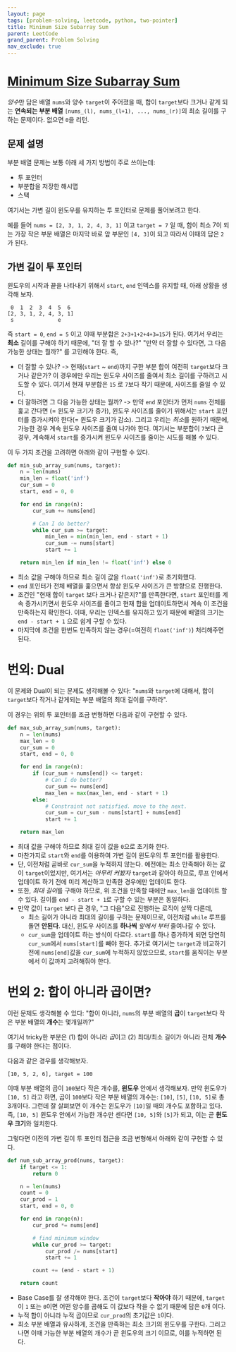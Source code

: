 ```yaml
---
layout: page
tags: [problem-solving, leetcode, python, two-pointer]
title: Minimum Size Subarray Sum
parent: LeetCode
grand_parent: Problem Solving
nav_exclude: true
---
```


# [Minimum Size Subarray Sum](https://leetcode.com/problems/minimum-size-subarray-sum/)
 *양수*만 담은 배열 `nums`와 양수 `target`이 주어졌을 때, 합이
 `target`보다 크거나 같게 되는 **연속되는 부분 배열** `[nums_(l),
 nums_(l+1), ..., nums_(r)]`의 최소 길이를 구하는 문제이다. 없으면
 `0`을 리턴.

## 문제 설명
 부분 배열 문제는 보통 아래 세 가지 방법이 주로 쓰이는데:
  - 투 포인터
  - 부분합을 저장한 해시맵
  - 스택

 여기서는 가변 길이 윈도우를 유지하는 투 포인터로 문제를 풀어보려고
 한다.

 예를 들어 `nums = [2, 3, 1, 2, 4, 3, 1]` 이고 `target = 7` 일 때,
 합이 최소 7이 되는 가장 작은 부분 배열은 마지막 바로 앞 부분인 `[4,
 3]`이 되고 따라서 이때의 답은 `2`가 된다.

## 가변 길이 투 포인터
 윈도우의 시작과 끝을 나타내기 위해서 `start`, `end` 인덱스를 유지할
 때, 아래 상황을 생각해 보자.

```
 0  1  2  3  4  5  6
[2, 3, 1, 2, 4, 3, 1]
 s              e
```

 즉 `start = 0`, `end = 5` 이고 이때 부분합은 `2+3+1+2+4+3=15`가
 된다. 여기서 우리는 **최소** 길이를 구해야 하기 때문에, "더 잘 할 수
 있나?" "만약 더 잘할 수 있다면, 그 다음 가능한 상태는 뭘까?" 를
 고민해야 한다. 즉,
  - 더 잘할 수 있나? -> 현재(`start` ~ `end`)까지 구한 부분 합이
    여전히 `target`보다 크거나 같은가? 이 경우에만 우리는 윈도우
    사이즈를 줄여서 최소 길이를 구하려고 시도할 수 있다. 여기서 현재
    부분합은 `15` 로 `7`보다 작기 때문에, 사이즈를 줄일 수 있다.
  - 더 잘하려면 그 다음 가능한 상태는 뭘까? -> 만약 `end` 포인터가
    먼저 `nums` 전체를 훑고 간다면 (= 윈도우 크기가 증가), 윈도우
    사이즈를 줄이기 위해서는 `start` 포인터를 증가시켜야 한다(= 윈도우
    크기가 감소). 그리고 우리는 *최소*를 원하기 때문에, 가능한 경우
    계속 윈도우 사이즈를 줄여 나가야 한다. 여기서는 부분합이 `7`보다
    큰 경우, 계속해서 `start`를 증가시켜 윈도우 사이즈를 줄이는 시도를
    해볼 수 있다.

 이 두 가지 조건을 고려하면 아래와 같이 구현할 수 있다.

```python
def min_sub_array_sum(nums, target):
    n = len(nums)
    min_len = float('inf')
    cur_sum = 0
    start, end = 0, 0

    for end in range(n):
        cur_sum += nums[end]

        # Can I do better?
        while cur_sum >= target:
            min_len = min(min_len, end - start + 1)
            cur_sum -= nums[start]
            start += 1

    return min_len if min_len != float('inf') else 0
```

 - 최소 값을 구해야 하므로 최소 길이 값을 `float('inf')`로 초기화했다.
 - `end` 포인터가 전체 배열을 훑으면서 항상 윈도우 사이즈가 큰
   방향으로 진행한다.
 - 조건인 "현재 합이 `target` 보다 크거나 같은지?"를 만족한다면,
   `start` 포인터를 계속 증가시키면서 윈도우 사이즈를 줄이고 현재 합을
   업데이트하면서 계속 이 조건을 만족하는지 확인한다. 이때, 우리는
   인덱스를 유지하고 있기 때문에 배열의 크기는 `end - start + 1` 으로
   쉽게 구할 수 있다.
 - 마지막에 조건을 한번도 만족하지 않는 경우(=여전히 `float('inf')`)
   처리해주면 된다.


# 번외: Dual
 이 문제와 Dual이 되는 문제도 생각해볼 수 있다: "`nums`와 `target`에
 대해서, 합이 `target`보다 작거나 같게되는 부분 배열의 최대 길이를
 구하라".

 이 경우는 위의 투 포인터를 조금 변형하면 다음과 같이 구현할 수 있다.

```python
def max_sub_array_sum(nums, target):
    n = len(nums)
    max_len = 0
    cur_sum = 0
    start, end = 0, 0

    for end in range(n):
        if (cur_sum + nums[end]) <= target:
            # Can I do better?
            cur_sum += nums[end]
            max_len = max(max_len, end - start + 1)
        else:
            # Constraint not satisfied. move to the next.
            cur_sum = cur_sum - nums[start] + nums[end]
            start += 1

    return max_len
```

 - 최대 값을 구해야 하므로 최대 길이 값을 `0`으로 초기화 한다.
 - 마찬가지로 `start`와 `end`를 이용하여 가변 길이 윈도우의 투
   포인터를 활용한다.
 - 단, 이전처럼 곧바로 `cur_sum`을 누적하지 않는다. 예전에는 최소
   만족해야 하는 값이 `target`이었지만, 여기서는 *아무리 커봤자*
   `target`과 같아야 하므로, 루프 안에서 업데이트 하기 전에 미리
   계산하고 만족한 경우에만 업데이트 한다.
 - 또한, *최대 길이*를 구해야 하므로, 위 조건을 만족할 때에만
   `max_len`을 업데이트 할 수 있다. 길이를 `end - start + 1`로 구할 수
   있는 부분은 동일하다.
 - 만약 값이 `target` 보다 큰 경우, "그 다음"으로 진행하는 로직이 살짝
   다른데,
   - 최소 길이가 아니라 최대의 길이를 구하는 문제이므로, 이전처럼
     `while` 루프를 돌면 **안된다**. 대신, 윈도우 사이즈를 **하나씩**
     *앞에서 부터* 줄여나갈 수 있다.
   - `cur_sum`을 업데이트 하는 방식이 다르다. `start`를 하나 증가하게
     되면 당연히 `cur_sum`에서 `nums[start]`를 빼야 한다. 추가로
     여기서는 `target`과 비교하기 전에 `nums[end]`값을 `cur_sum`에
     누적하지 않았으므로, `start`를 움직이는 부분에서 이 값까지
     고려해줘야 한다.

# 번외 2: 합이 아니라 곱이면?
 이런 문제도 생각해볼 수 있다: "합이 아니라, `nums`의 부분 배열의
 **곱**이 `target`보다 작은 부분 배열의 **개수**는 몇개일까?"

 여기서 tricky한 부분은 (1) 합이 아니라 *곱*이고 (2) 최대/최소 길이가
 아니라 전체 **개수**를 구해야 한다는 점이다.

 다음과 같은 경우를 생각해보자.

```
[10, 5, 2, 6], target = 100
```

 이때 부분 배열의 곱이 `100`보다 작은 개수를, **윈도우** 안에서
 생각해보자. 만약 윈도우가 `[10, 5]` 라고 하면, 곱이 `100`보다 작은
 부분 배열의 개수는: `[10]`, `[5]`, `[10, 5]`로 총 3개이다. 그런데 잘
 살펴보면 이 개수는 윈도우가 `[10]`일 때의 개수도 포함하고 있다. 즉,
 `[10, 5]` 윈도우 안에서 가능한 개수만 센다면 `[10, 5]`와 `[5]`가
 되고, 이는 곧 **윈도우 크기**와 일치한다.

 그렇다면 이전의 가변 길이 투 포인터 접근을 조금 변형해서 아래와 같이
 구현할 수 있다.

```python
def num_sub_array_prod(nums, target):
    if target <= 1:
        return 0

    n = len(nums)
    count = 0
    cur_prod = 1
    start, end = 0, 0

    for end in range(n):
        cur_prod *= nums[end]

        # find minimum window
        while cur_prod >= target:
            cur_prod /= nums[start]
            start += 1

        count += (end - start + 1)

    return count
```
 - Base Case를 잘 생각해야 한다. 조건이 `target`보다 **작아야** 하기
   때문에, `target`이 `1` 또는 `0`이면 어떤 양수를 곱해도 이 값보다
   작을 수 없기 때문에 답은 `0`개 이다.
 - 누적 합이 아니라 누적 곱이므로 `cur_prod`의 초기값은 `1`이다.
 - 최소 부분 배열과 유사하게, 조건을 만족하는 최소 크기의 윈도우를
   구한다. 그러고 나면 이때 가능한 부분 배열의 개수가 곧 윈도우의 크기
   이므로, 이를 누적하면 된다.
